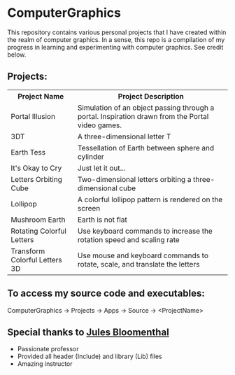 # ComputerGraphics
This repository contains various personal projects that I have created within the realm of computer graphics. In a sense, this repo is a compilation of my progress in learning and experimenting with computer graphics. See credit below.

## Projects:

<table>
  <tr>
    <th>Project Name</th>
    <th>Project Description</th>
  </tr>
  <tr>
    <td>Portal Illusion </td>
    <td>Simulation of an object passing through a portal. Inspiration drawn from the Portal video games.</td>
  </tr>
  <tr>
    <td>3DT</td>
    <td>A three-dimensional letter T</td>
  </tr>
  <tr>
    <td>Earth Tess</td>
    <td>Tessellation of Earth between sphere and cylinder</td>
  </tr>
  <tr>
    <td>It's Okay to Cry</td>
    <td>Just let it out...</td>
  </tr>
  <tr>
    <td>Letters Orbiting Cube</td>
    <td>Two-dimensional letters orbiting a three-dimensional cube</td>
  </tr>
  <tr>
    <td>Lollipop</td>
    <td>A colorful lollipop pattern is rendered on the screen</td>
  </tr>
  <tr>
    <td>Mushroom Earth</td>
    <td>Earth is not flat</td>
  </tr>
  <tr>
    <td>Rotating Colorful Letters</td>
    <td>Use keyboard commands to increase the rotation speed and scaling rate</td>
  </tr>
  <tr>
    <td>Transform Colorful Letters 3D</td>
    <td>Use mouse and keyboard commands to rotate, scale, and translate the letters</td>
  </tr>
</table>

## To access my source code and executables:
ComputerGraphics -> Projects -> Apps -> Source -> \<ProjectName\>

## Special thanks to [Jules Bloomenthal](https://www.bloomenthal.com/)
- Passionate professor
- Provided all header (Include) and library (Lib) files
- Amazing instructor
